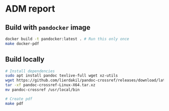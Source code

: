 # ADM report

## Build with `pandocker` image

```bash
docker build -t pandocker:latest . # Run this only once
make docker-pdf
```

## Build locally

```bash
# Install dependencies
sudo apt install pandoc texlive-full wget xz-utils
wget https://github.com/lierdakil/pandoc-crossref/releases/download/latest/pandoc-crossref-Linux-X64.tar.xz
tar -xf pandoc-crossref-Linux-X64.tar.xz
mv pandoc-crossref /usr/local/bin

# Create pdf
make pdf
```
